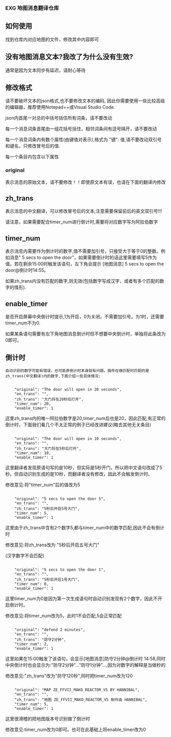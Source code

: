 ### EXG 地图消息翻译仓库 ###
## 如何使用
  找到仓库内对应地图的文件，修改其中内容即可
## 没有地图消息文本?我改了为什么没有生效?
  通常是因为文本同步有延迟，请耐心等待
## 修改格式
  请不要破坏文本的json格式,也不要修改文本的编码, 因此你需要使用一些比较高级的编辑器，推荐使用Notepad++或Visual Studio Code.

  json内首尾一对总的中括号括住所有词条，请不要改动

  每一个消息词条首尾由一组花括号括住，相邻词条间有逗号隔开，请不要改动

  每一个消息词条内有数个属性(由键值对表示),格式为  "键": 值,请不要改动双引号和键名，只修改冒号后的值.

  每一个条目内包含以下属性
### original
  表示消息的原始文本，请不要修改！！即使原文本有误，也请在下面的翻译内修改
## zh_trans
  表示消息的中文翻译，可以修改冒号后的文本,注意需要保留前后的英文双引号!!!

  请注意，如果需要配合timer_num进行倒计时,需要将对应数字写为阿拉伯数字
## timer_num
  表示消息内需要作为倒计时的数字,值不需要加引号，只接受大于等于0的整数。例如消息" 5 secs to open the door"，如果需要倒计时的话这里需要填写5作为值。若在剩余15:00时触发该语句，左下角会提示 [地图消息] 5 secs to open the door@倒计时14:55。

  如果zh_trans内没有匹配的数字,则无效(包括数字写成汉字，或者有多个匹配的数字的情形).
## enable_timer
  是否开启屏幕中央倒计时提示,1为开启，0为关闭，不需要加引号。为1时，还需要timer_num不为0.

  如果某条语句需要有左下角地图消息倒计时但不想要中央倒计时，单独将此条改为0即可。
## 倒计时
    自动识别的数字可能有错误，也可能原倒计时本身就有问题。插件在做匹配时匹配的是zh_trans(中文翻译)内的数字,下面介绍一些具体情况:
<pre><code>
    "original": "The door will open in 20 seconds",
    "en_trans": "",
    "zh_trans": "大门将在20秒后打开",
    "timer_num": 20,
    "enable_timer": 1
</code></pre>
  这里zh_trans内的唯一阿拉伯数字是20,timer_num后也是20，因此匹配,有正常的倒计时，下面我们看几个不太正常的例子已经改进建议(略去其他无关条目)
  <pre><code>    
    "original": "The door will open in 10 seconds",
    "en_trans": "",
    "zh_trans": "大门将在5秒后打开",
    "timer_num": 10,
    "enable_timer": 1
</code></pre>  
这里翻译者发现原语句写的是10秒，但实际是5秒开门，所以把中文语句改成了5秒。但自动识别生成的是10秒，而翻译者没有修改，因此不会触发倒计时。

修改意见:将"timer_num"后的值改为5
  <pre><code>    
    "original": "5 secs to open the door 5",
    "en_trans": "",
    "zh_trans": "5秒后开启5号大门",
    "timer_num": 5,
    "enable_timer": 1
</code></pre>  
这里由于zh_trans中含有2个数字5,都与timer_num中的数字匹配,因此不会有倒计时

修改意见:将zh_trans改为 "5秒后开启五号大门"

(汉字数字不会匹配)
  <pre><code>    
    "original": "5 secs to open the door 1",
    "en_trans": "",
    "zh_trans": "5秒后开启1号大门",
    "timer_num": 0,
    "enable_timer": 1
</code></pre>  
这里timer_num为0是因为第一次生成语句时自动识别发现有2个数字，因此不开启倒计时。

修改意见:将timer_num改为5，此时1不会匹配,5会正常匹配

  <pre><code>    
    "original": "defend 2 minutes",
    "en_trans": "",
    "zh_trans": "防守2分钟",
    "timer_num": 2,
    "enable_timer": 1
</code></pre>  
这里如果在15:00触发了该语句，会显示[地图消息]防守2分钟@倒计时 14:58,同时中央倒计时也会显示为:"防守2分钟"..."防守1分钟"...,因为对数字的解释是当做秒的

修改意见:"zh_trans"改为"防守120秒",同时把timer_num改为120
  <pre><code>    
    "original": "MAP ZE_FFVII_MAKO_REACTOR_V5 BY HANNIBAL",
    "en_trans": "",
    "zh_trans": "地图 ZE_FFVII_MAKO_REACTOR_V5 制作由 HANNIBAL",
    "timer_num": 5,
    "enable_timer": 1
</code></pre>  

这里很滑稽的把地图版本号识别做了倒计时

修改意见:timer_num改为0即可。也可在此基础上将enable_timer改为0

